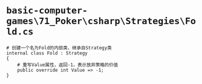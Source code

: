 # `basic-computer-games\71_Poker\csharp\Strategies\Fold.cs`

```
# 创建一个名为Fold的内部类，继承自Strategy类
internal class Fold : Strategy
{
    # 重写Value属性，返回-1，表示放弃策略的价值
    public override int Value => -1;
}
```